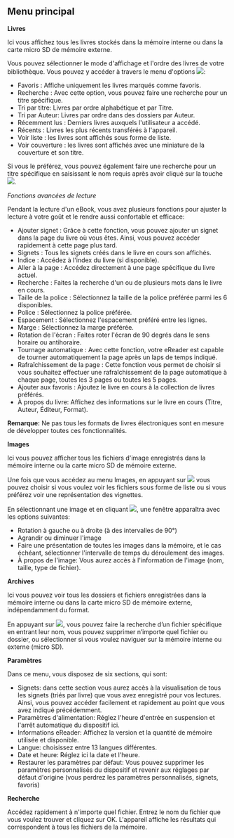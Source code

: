 ## Menu principal

**Livres**

Ici vous affichez tous les livres stockés dans la mémoire interne ou dans la carte micro SD de mémoire externe.

Vous pouvez sélectionner le mode d'affichage et l'ordre des livres de votre bibliothèque. Vous pouvez y accéder à travers  le menu d'options ![](http://static.energysistem.com/images/manuals/42169/54bfe0a1cd3a6.jpg):

- Favoris : Affiche uniquement les livres marqués comme favoris.
- Recherche : Avec cette option, vous pouvez faire une recherche pour un titre spécifique.
- Tri par titre: Livres par ordre alphabétique et par Titre.
- Tri par Auteur: Livres par ordre dans des dossiers par Auteur.
- Récemment lus : Derniers livres auxquels l'utilisateur a accédé.
- Récents : Livres les plus récents transférés à l'appareil.
- Voir liste : les livres sont affichés sous forme de liste.
- Voir couverture : les livres sont affichés avec  une miniature de la couverture et son titre.

 Si vous le préférez, vous pouvez également faire une recherche pour un titre spécifique en saisissant le nom requis après avoir cliqué sur la touche ![](http://static.energysistem.com/images/manuals/42169/54bfe09236f6d.jpg).  


*Fonctions avancées de lecture*

Pendant la lecture d'un eBook, vous avez plusieurs fonctions pour ajuster la lecture à votre goût et le rendre aussi confortable et efficace: 

- Ajouter signet : Grâce à cette fonction, vous pouvez ajouter un signet dans la page du livre où vous êtes. Ainsi, vous pouvez accéder rapidement à cette page plus tard.
- Signets : Tous les signets créés dans le livre en cours son affichés.
- Indice : Accédez à l'index du livre (si disponible).
- Aller à la page : Accédez directement à une page spécifique du livre actuel.
- Recherche : Faites la recherche d'un ou de plusieurs mots dans le livre en cours.
- Taille de la police : Sélectionnez la taille de la police préférée parmi les 6 disponibles.
- Police : Sélectionnez la police préférée.
- Espacement : Sélectionnez l'espacement préféré entre les lignes.
- Marge : Sélectionnez la marge préférée.
- Rotation de l'écran : Faites roter l'écran de 90 degrés dans le sens horaire ou antihoraire.
- Tournage automatique : Avec cette fonction, votre eReader est capable de tourner automatiquement la page après un laps de temps indiqué.
- Rafraîchissement de la page : Cette fonction vous permet de choisir si vous souhaitez effectuer une rafraîchissement de la page automatique à chaque page, toutes les 3 pages ou toutes les 5 pages.
- Ajouter aux favoris : Ajoutez le livre en cours à la collection de livres préférés.
- À propos du livre: Affichez des informations sur le livre en cours (Titre, Auteur, Éditeur, Format).

**Remarque:**
Ne pas tous les formats de livres électroniques sont en mesure de développer toutes ces fonctionnalités.

**Images**

Ici vous pouvez afficher tous les fichiers d'image enregistrés dans la mémoire interne ou la carte micro SD de mémoire externe.

Une fois que vous accédez au menu Images, en appuyant sur ![](http://static.energysistem.com/images/manuals/42169/54bfe0a1cd3a6.jpg) vous pouvez choisir si vous voulez voir les fichiers sous forme de liste ou si vous préférez voir une représentation des vignettes.

En sélectionnant une image et en cliquant ![](http://static.energysistem.com/images/manuals/42169/54bfe0a1cd3a6.jpg), une fenêtre apparaîtra avec les options suivantes:


* Rotation à gauche ou à droite (à des intervalles de 90°)
* Agrandir ou diminuer l'image
* Faire une présentation de toutes les images dans la mémoire, et le cas échéant, sélectionner l'intervalle de temps du déroulement des images.
* À propos de l'image: Vous aurez accès à l'information de l'image (nom, taille, type de fichier).

**Archives**

Ici vous pouvez voir tous les dossiers et fichiers enregistrées dans la mémoire interne ou dans la carte micro SD de mémoire externe, indépendamment du format.

En appuyant sur ![](http://static.energysistem.com/images/manuals/42169/54bfe0a1cd3a6.jpg), vous pouvez faire la recherche d’un fichier spécifique en entrant leur nom, vous pouvez supprimer n’importe quel fichier ou dossier, ou sélectionner si vous voulez naviguer sur la mémoire interne ou externe (micro SD).

**Paramètres**

Dans ce menu, vous disposez de six sections, qui sont:
* Signets: dans cette section vous aurez accès à la visualisation de tous les signets (triés par livre) que vous avez enregistré pour vos lectures. Ainsi, vous pouvez accéder facilement et rapidement au point que vous avez indiqué précédemment.
* Paramètres d'alimentation: Réglez l'heure d'entrée en suspension et l'arrêt automatique du dispositif ici.
* Informations eReader: Affichez la version et la quantité de mémoire utilisée et disponible.
* Langue: choisissez entre 13 langues différentes.
* Date et heure: Réglez ici la date et l'heure.
* Restaurer les paramètres par défaut: Vous pouvez supprimer les paramètres personnalisés du dispositif et revenir aux réglages par défaut d'origine (vous perdrez les paramètres personnalisés, signets, favoris)


**Recherche**

Accédez rapidement à n'importe quel fichier. Entrez le nom du fichier que vous voulez trouver et cliquez sur OK. L'appareil affiche les résultats qui correspondent à tous les fichiers de la mémoire.


